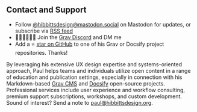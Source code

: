 ## Contact and Support

- Follow [@hibbittsdesign@mastodon.social](https://mastodon.social/@hibbittsdesign) on Mastodon for updates, or subscribe via [RSS feed](https://mastodon.social/@hibbittsdesign.rss)
- 👩🏻‍💻🧑🏻‍💻 Join the [Grav Discord](https://discord.gg/5VhYVkR) and DM me
- Add a ⭐️ [star on GitHub](https://github.com/hibbitts-design/) to one of his Grav or Docsify project repositories. Thanks!

By leveraging his extensive UX design expertise and systems-oriented approach, Paul helps teams and individuals utilize open content in a range of education and publication settings, especially in connection with his Markdown-based [Grav CMS](https://getgrav.org/) and [Docsify](https://docsify.js.org/#/) open-source projects. Professional services include user experience and workflow consulting, premium support subscriptions, workshops, and custom development.  Sound of interest? Send a note to [paul@hibbittsdesign.org](mailto:paul@hibbittsdesign.org).